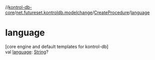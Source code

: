 //[kontrol-db-core](../../../index.md)/[net.futureset.kontroldb.modelchange](../index.md)/[CreateProcedure](index.md)/[language](language.md)

# language

[core engine and default templates for kontrol-db]\
val [language](language.md): [String](https://kotlinlang.org/api/latest/jvm/stdlib/kotlin/-string/index.html)?
